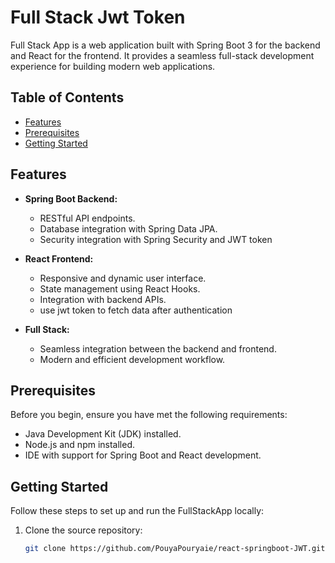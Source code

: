 # Full Stack Jwt Token 

Full Stack App is a web application built with Spring Boot 3 for the backend and React for the frontend. It provides a seamless full-stack development experience for building modern web applications.

## Table of Contents

- [Features](#features)
- [Prerequisites](#prerequisites)
- [Getting Started](#getting-started)

## Features

- **Spring Boot Backend:**
  - RESTful API endpoints.
  - Database integration with Spring Data JPA.
  - Security integration with Spring Security and JWT token 

- **React Frontend:**
  - Responsive and dynamic user interface.
  - State management using React Hooks.
  - Integration with backend APIs.
  - use jwt token to fetch data after authentication

- **Full Stack:**
  - Seamless integration between the backend and frontend.
  - Modern and efficient development workflow.

## Prerequisites

Before you begin, ensure you have met the following requirements:

- Java Development Kit (JDK) installed.
- Node.js and npm installed.
- IDE with support for Spring Boot and React development.

## Getting Started

Follow these steps to set up and run the FullStackApp locally:

1. Clone the source repository:

   ```bash
   git clone https://github.com/PouyaPouryaie/react-springboot-JWT.git

